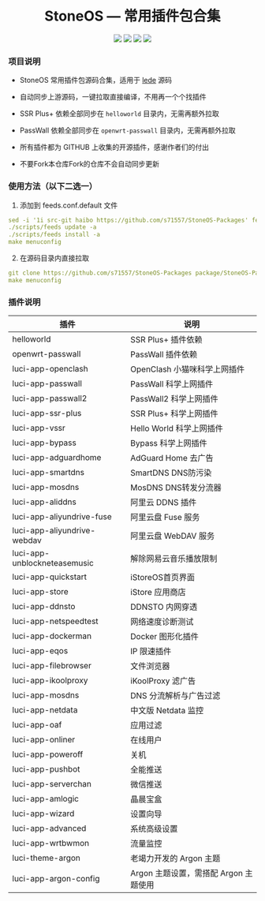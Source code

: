 <div align="center">

<h1>StoneOS — 常用插件包合集</h1>

<img src="https://img.shields.io/github/languages/code-size/s71557/StoneOS-Packages?style=for-the-badge&color=32C955"/>
<img src="https://img.shields.io/github/stars/s71557/StoneOS-Packages?style=for-the-badge&color=orange"/>
<img src="https://img.shields.io/github/forks/s71557/StoneOS-Packages?style=for-the-badge&color=ff69b4"/>
<img src="https://img.shields.io/github/license/s71557/StoneOS-Packages?style=for-the-badge&color=blueviolet"/>
</div>

### 项目说明
- StoneOS 常用插件包源码合集，适用于 [lede](https://github.com/coolsnowwolf/lede) 源码

- 自动同步上游源码，一键拉取直接编译，不用再一个个找插件

- SSR Plus+ 依赖全部同步在 `helloworld` 目录内，无需再额外拉取

- PassWall 依赖全部同步在 `openwrt-passwall` 目录内，无需再额外拉取

- 所有插件都为 GITHUB 上收集的开源插件，感谢作者们的付出
  
- 不要Fork本仓库Fork的仓库不会自动同步更新

### 使用方法（以下二选一）
1. 添加到 feeds.conf.default 文件
```yml
sed -i '1i src-git haibo https://github.com/s71557/StoneOS-Packages' feeds.conf.default
./scripts/feeds update -a
./scripts/feeds install -a
make menuconfig
```
2. 在源码目录内直接拉取
```yml
git clone https://github.com/s71557/StoneOS-Packages package/StoneOS-Packages
make menuconfig
```

### 插件说明
| 插件 | 说明 |
| ------------- | ------------- |
| helloworld | SSR Plus+ 插件依赖 |
| openwrt-passwall | PassWall 插件依赖 |
| luci-app-openclash | OpenClash 小猫咪科学上网插件 |
| luci-app-passwall | PassWall 科学上网插件 |
| luci-app-passwall2 | PassWall2 科学上网插件 |
| luci-app-ssr-plus | SSR Plus+ 科学上网插件 |
| luci-app-vssr | Hello World 科学上网插件 |
| luci-app-bypass | Bypass 科学上网插件 |
| luci-app-adguardhome | AdGuard Home 去广告 |
| luci-app-smartdns | SmartDNS DNS防污染 |
| luci-app-mosdns | MosDNS DNS转发分流器 |
| luci-app-aliddns | 阿里云 DDNS 插件 |
| luci-app-aliyundrive-fuse | 阿里云盘 Fuse 服务 |
| luci-app-aliyundrive-webdav | 阿里云盘 WebDAV 服务 |
| luci-app-unblockneteasemusic | 解除网易云音乐播放限制 |
| luci-app-quickstart | iStoreOS首页界面 |
| luci-app-store | iStore 应用商店 |
| luci-app-ddnsto | DDNSTO 内网穿透 |
| luci-app-netspeedtest | 网络速度诊断测试 |
| luci-app-dockerman | Docker 图形化插件 |
| luci-app-eqos | IP 限速插件 |
| luci-app-filebrowser | 文件浏览器 |
| luci-app-ikoolproxy | iKoolProxy 滤广告  |
| luci-app-mosdns | DNS 分流解析与广告过滤 |
| luci-app-netdata | 中文版 Netdata 监控 |
| luci-app-oaf | 应用过滤 |
| luci-app-onliner | 在线用户 |
| luci-app-poweroff | 关机 |
| luci-app-pushbot | 全能推送 |
| luci-app-serverchan | 微信推送 |
| luci-app-amlogic | 晶晨宝盒 |
| luci-app-wizard | 设置向导 |
| luci-app-advanced | 系统高级设置 |
| luci-app-wrtbwmon | 流量监控 |
| luci-theme-argon | 老竭力开发的 Argon 主题 |
| luci-app-argon-config | Argon 主题设置，需搭配 Argon 主题使用 |
